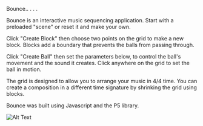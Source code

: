 Bounce.. .  .    .

Bounce is an interactive music sequencing application. Start with a preloaded "scene" or reset it and make your own.

Click "Create Block" then choose two points on the grid to make a new block. Blocks add a boundary that prevents the balls from passing through.

Click "Create Ball" then set the parameters below, to control the ball's movement and the sound it creates. Click anywhere on the grid to set the ball in motion.

The grid is designed to allow you to arrange your music in 4/4 time. You can create a composition in a different time signature by shrinking the grid using blocks.

Bounce was built using Javascript and the P5 library.

![Alt Text](src/bounce-gif.gif)

